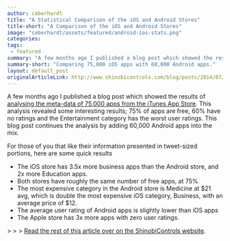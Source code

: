 ```yaml
---
author: ceberhardt
title: "A Statistical Comparison of the iOS and Android Stores"
title-short: "A Comparison of the iOS and Android Stores"
image: "ceberhardt/assets/featured/android-ios-stats.png"
categories: 
tags:
 - featured
summary: "A few months ago I published a blog post which showed the results of analysing the meta-data of 75,000 apps from the iTunes App Store. This blog post continues the analysis by adding 60,000 Android apps into the mix."
summary-short: "Comparing 75,000 iOS apps with 60,000 Android apps."
layout: default_post
originalArticleLink: http://www.shinobicontrols.com/blog/posts/2014/07/09/a-statistical-comparison-of-the-ios-and-android-stores
---
```


A few months ago I published a blog post which showed the results of [analysing the meta-data of 75,000 apps from the iTunes App Store](http://www.scottlogic.com/blog/2014/03/20/app-store-analysis.html). This analysis revealed some interesting results; 75% of apps are free, 60% have no ratings and the Entertainment category has the worst user ratings. This blog post continues the analysis by adding 60,000 Android apps into the mix.

For those of you that like their information presented in tweet-sized portions, here are some quick results

- The iOS store has 3.5x more business apps than the Android store, and 2x more Education apps.
- Both stores have roughly the same number of free apps, at 75%
- The most expensive category in the Android store is Medicine at $21 avg, which is double the most expensive iOS category, Business, with an average price of $12.
- The average user rating of Android apps is slightly lower than iOS apps
- The Apple store has 3x more apps with zero user ratings.

&gt; &gt; &gt; [Read the rest of this article over on the ShinobiControls website](http://www.shinobicontrols.com/blog/posts/2014/07/09/a-statistical-comparison-of-the-ios-and-android-stores).


